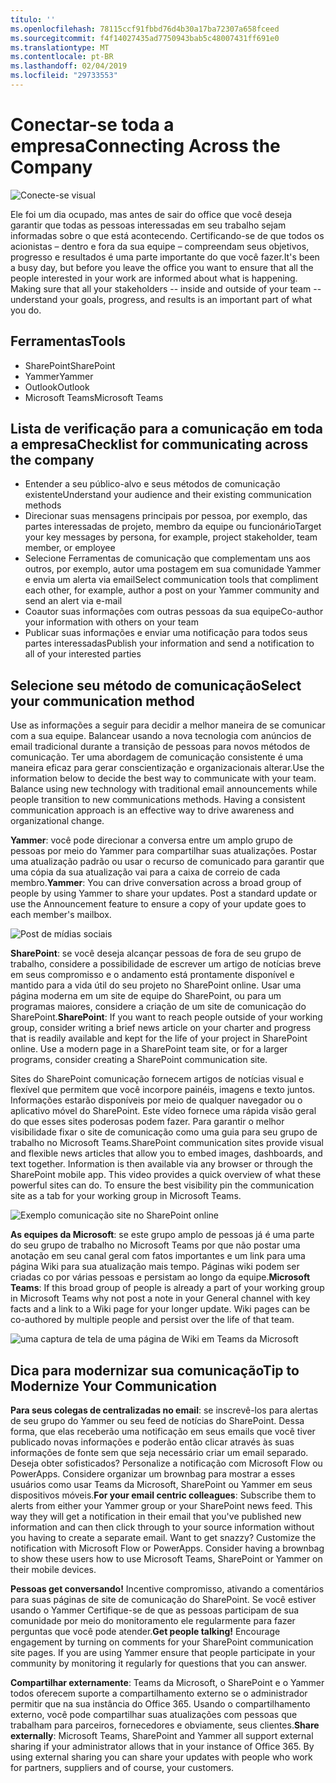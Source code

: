 ```yaml
---
título: ''
ms.openlocfilehash: 78115ccf91fbbd76d4b30a17ba72307a658fceed
ms.sourcegitcommit: f4f14027435ad7750943bab5c48007431ff691e0
ms.translationtype: MT
ms.contentlocale: pt-BR
ms.lasthandoff: 02/04/2019
ms.locfileid: "29733553"
---
```

# <a name="connecting-across-the-company"></a><span data-ttu-id="490d3-102">Conectar-se toda a empresa</span><span class="sxs-lookup"><span data-stu-id="490d3-102">Connecting Across the Company</span></span>

![Conecte-se visual](media/ditl_crosscompany.png)

<span data-ttu-id="490d3-p101">Ele foi um dia ocupado, mas antes de sair do office que você deseja garantir que todas as pessoas interessadas em seu trabalho sejam informadas sobre o que está acontecendo. Certificando-se de que todos os acionistas – dentro e fora da sua equipe – compreendam seus objetivos, progresso e resultados é uma parte importante do que você fazer.</span><span class="sxs-lookup"><span data-stu-id="490d3-p101">It's been a busy day, but before you leave the office you want to ensure that all the people interested in your work are informed about what is happening. Making sure that all your stakeholders -- inside and outside of your team -- understand your goals, progress, and results is an important part of what you do.</span></span>  

## <a name="tools"></a><span data-ttu-id="490d3-106">Ferramentas</span><span class="sxs-lookup"><span data-stu-id="490d3-106">Tools</span></span>
- <span data-ttu-id="490d3-107">SharePoint</span><span class="sxs-lookup"><span data-stu-id="490d3-107">SharePoint</span></span>
- <span data-ttu-id="490d3-108">Yammer</span><span class="sxs-lookup"><span data-stu-id="490d3-108">Yammer</span></span>
- <span data-ttu-id="490d3-109">Outlook</span><span class="sxs-lookup"><span data-stu-id="490d3-109">Outlook</span></span>
- <span data-ttu-id="490d3-110">Microsoft Teams</span><span class="sxs-lookup"><span data-stu-id="490d3-110">Microsoft Teams</span></span> 

## <a name="checklist-for-communicating-across-the-company"></a><span data-ttu-id="490d3-111">Lista de verificação para a comunicação em toda a empresa</span><span class="sxs-lookup"><span data-stu-id="490d3-111">Checklist for communicating across the company</span></span>
- <span data-ttu-id="490d3-112">Entender a seu público-alvo e seus métodos de comunicação existente</span><span class="sxs-lookup"><span data-stu-id="490d3-112">Understand your audience and their existing communication methods</span></span>
- <span data-ttu-id="490d3-113">Direcionar suas mensagens principais por pessoa, por exemplo, das partes interessadas de projeto, membro da equipe ou funcionário</span><span class="sxs-lookup"><span data-stu-id="490d3-113">Target your key messages by persona, for example, project stakeholder, team member, or employee</span></span>
- <span data-ttu-id="490d3-114">Selecione Ferramentas de comunicação que complementam uns aos outros, por exemplo, autor uma postagem em sua comunidade Yammer e envia um alerta via email</span><span class="sxs-lookup"><span data-stu-id="490d3-114">Select communication tools that compliment each other, for example, author a post on your Yammer community and send an alert via e-mail</span></span> 
- <span data-ttu-id="490d3-115">Coautor suas informações com outras pessoas da sua equipe</span><span class="sxs-lookup"><span data-stu-id="490d3-115">Co-author your information with others on your team</span></span>
- <span data-ttu-id="490d3-116">Publicar suas informações e enviar uma notificação para todos seus partes interessadas</span><span class="sxs-lookup"><span data-stu-id="490d3-116">Publish your information and send a notification to all of your interested parties</span></span> 
 
## <a name="select-your-communication-method"></a><span data-ttu-id="490d3-117">Selecione seu método de comunicação</span><span class="sxs-lookup"><span data-stu-id="490d3-117">Select your communication method</span></span>
<span data-ttu-id="490d3-p102">Use as informações a seguir para decidir a melhor maneira de se comunicar com a sua equipe. Balancear usando a nova tecnologia com anúncios de email tradicional durante a transição de pessoas para novos métodos de comunicação. Ter uma abordagem de comunicação consistente é uma maneira eficaz para gerar conscientização e organizacionais alterar.</span><span class="sxs-lookup"><span data-stu-id="490d3-p102">Use the information below to decide the best way to communicate with your team. Balance using new technology with traditional email announcements while people transition to new communications methods. Having a consistent communication approach is an effective way to drive awareness and organizational change.</span></span> 

<span data-ttu-id="490d3-p103">**Yammer**: você pode direcionar a conversa entre um amplo grupo de pessoas por meio do Yammer para compartilhar suas atualizações. Postar uma atualização padrão ou usar o recurso de comunicado para garantir que uma cópia da sua atualização vai para a caixa de correio de cada membro.</span><span class="sxs-lookup"><span data-stu-id="490d3-p103">**Yammer**: You can drive conversation across a broad group of people by using Yammer to share your updates. Post a standard update or use the Announcement feature to ensure a copy of your update goes to each member's mailbox.</span></span> 

![Post de mídias sociais](media/ditl_IT-Service-News.png)

<span data-ttu-id="490d3-p104">**SharePoint**: se você deseja alcançar pessoas de fora de seu grupo de trabalho, considere a possibilidade de escrever um artigo de notícias breve em seus compromisso e o andamento está prontamente disponível e mantido para a vida útil do seu projeto no SharePoint online. Usar uma página moderna em um site de equipe do SharePoint, ou para um programas maiores, considere a criação de um site de comunicação do SharePoint.</span><span class="sxs-lookup"><span data-stu-id="490d3-p104">**SharePoint**: If you want to reach people outside of your  working group, consider writing a brief news article on your charter and progress that is readily available and kept for the life of your project in SharePoint online. Use a modern page in a SharePoint team site, or for a larger programs, consider creating a SharePoint communication site.</span></span> 

<span data-ttu-id="490d3-p105">Sites do SharePoint comunicação fornecem artigos de notícias visual e flexível que permitem que você incorpore painéis, imagens e texto juntos. Informações estarão disponíveis por meio de qualquer navegador ou o aplicativo móvel do SharePoint. Este vídeo fornece uma rápida visão geral do que esses sites poderosas podem fazer. Para garantir o melhor visibilidade fixar o site de comunicação como uma guia para seu grupo de trabalho no Microsoft Teams.</span><span class="sxs-lookup"><span data-stu-id="490d3-p105">SharePoint communication sites provide visual and flexible news articles that allow you to embed images, dashboards, and text together. Information is then available via any browser or through the SharePoint mobile app. This video provides a quick overview of what these powerful sites can do. To ensure the best visibility pin the communication site as a tab for your working group in Microsoft Teams.</span></span>

![Exemplo comunicação site no SharePoint online](media/ditl_Comm-Site.png)

<span data-ttu-id="490d3-p106">**As equipes da Microsoft**: se este grupo amplo de pessoas já é uma parte do seu grupo de trabalho no Microsoft Teams por que não postar uma anotação em seu canal geral com fatos importantes e um link para uma página Wiki para sua atualização mais tempo.  Páginas wiki podem ser criadas co por várias pessoas e persistam ao longo da equipe.</span><span class="sxs-lookup"><span data-stu-id="490d3-p106">**Microsoft Teams**:  If this broad group of people is already a part of your working group in Microsoft Teams why not post a note in your General channel with key facts and a link to a Wiki page for your longer update.  Wiki pages can be co-authored by multiple people and persist over the life of that team.</span></span> 

![uma captura de tela de uma página de Wiki em Teams da Microsoft](media/ditl_Teams-Wiki.png)

## <a name="tip-to-modernize-your-communication"></a><span data-ttu-id="490d3-134">Dica para modernizar sua comunicação</span><span class="sxs-lookup"><span data-stu-id="490d3-134">Tip to Modernize Your Communication</span></span>

<span data-ttu-id="490d3-p107">**Para seus colegas de centralizadas no email**: se inscrevê-los para alertas de seu grupo do Yammer ou seu feed de notícias do SharePoint.  Dessa forma, que elas receberão uma notificação em seus emails que você tiver publicado novas informações e poderão então clicar através às suas informações de fonte sem que seja necessário criar um email separado.  Deseja obter sofisticados?  Personalize a notificação com Microsoft Flow ou PowerApps. Considere organizar um brownbag para mostrar a esses usuários como usar Teams da Microsoft, SharePoint ou Yammer em seus dispositivos móveis.</span><span class="sxs-lookup"><span data-stu-id="490d3-p107">**For your email centric colleagues**: Subscribe them to alerts from either your Yammer group or your SharePoint news feed.  This way they will get a notification in their email that you've published new information and can then click through to your source information without you having to create a separate email.  Want to get snazzy?  Customize the notification with Microsoft Flow or PowerApps. Consider having a brownbag to show these users how to use Microsoft Teams, SharePoint or Yammer on their mobile devices.</span></span> 

<span data-ttu-id="490d3-p108">**Pessoas get conversando!** Incentive compromisso, ativando a comentários para suas páginas de site de comunicação do SharePoint.  Se você estiver usando o Yammer Certifique-se de que as pessoas participam de sua comunidade por meio do monitoramento ele regularmente para fazer perguntas que você pode atender.</span><span class="sxs-lookup"><span data-stu-id="490d3-p108">**Get people talking!** Encourage engagement by turning on comments for your SharePoint communication site pages.  If you are using Yammer ensure that people participate in your community by monitoring it regularly for questions that you can answer.</span></span> 

<span data-ttu-id="490d3-p109">**Compartilhar externamente**: Teams da Microsoft, o SharePoint e o Yammer todos oferecem suporte a compartilhamento externo se o administrador permitir que na sua instância do Office 365.  Usando o compartilhamento externo, você pode compartilhar suas atualizações com pessoas que trabalham para parceiros, fornecedores e obviamente, seus clientes.</span><span class="sxs-lookup"><span data-stu-id="490d3-p109">**Share externally**:  Microsoft Teams, SharePoint and Yammer all support external sharing if your administrator allows that in your instance of Office 365.  By using external sharing you can share your updates with people who work for partners, suppliers and of course, your customers.</span></span>
